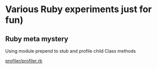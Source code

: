 # Various Ruby experiments just for fun)

## Ruby meta mystery
Using module prepend to stub and profile child Class methods
 
[profiler/profiler.rb](profiler/profiler.rb)
